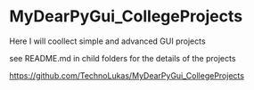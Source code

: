 # MyDearPyGui_CollegeProjects

Here I will coollect simple and advanced GUI projects

see README.md in child folders for the details of the projects

https://github.com/TechnoLukas/MyDearPyGui_CollegeProjects
